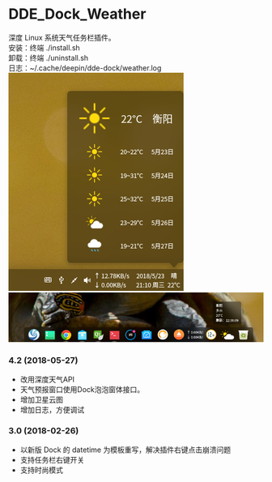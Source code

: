 # DDE_Dock_Weather
深度 Linux 系统天气任务栏插件。  
安装：终端 ./install.sh  
卸载：终端 ./uninstall.sh  
日志：~/.cache/deepin/dde-dock/weather.log  
![alt](preview.png)  
![alt](FashionMode.png)  
### 4.2 (2018-05-27)
* 改用深度天气API
* 天气预报窗口使用Dock泡泡窗体接口。
* 增加卫星云图
* 增加日志，方便调试
### 3.0 (2018-02-26)
* 以新版 Dock 的 datetime 为模板重写，解决插件右键点击崩溃问题
* 支持任务栏右键开关
* 支持时尚模式